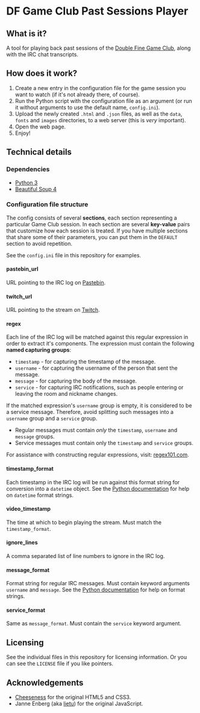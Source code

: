 DF Game Club Past Sessions Player
==================================

What is it?
------------
A tool for playing back past sessions of the [Double Fine Game Club][1],
along with the IRC chat transcripts.

How does it work?
------------------
1. Create a new entry in the configuration file for the game session
   you want to watch (if it's not already there, of course).
2. Run the Python script with the configuration file as an argument
   (or run it without arguments to use the default name, `config.ini`).
3. Upload the newly created `.html` and `.json` files,
   as well as the `data`, `fonts` and `images` directories,
   to a web server (this is *very* important).
4. Open the web page.
5. Enjoy!

Technical details
------------------
### Dependencies
- [Python 3]
- [Beautiful Soup 4]

### Configuration file structure
The config consists of several **sections**, each section representing
a particular Game Club session. In each section are several **key-value**
pairs that customize how each session is treated. If you have multiple
sections that share some of their parameters, you can put them
in the `DEFAULT` section to avoid repetition.

See the `config.ini` file in this repository for examples.

#### pastebin_url
URL pointing to the IRC log on [Pastebin].

#### twitch_url
URL pointing to the stream on [Twitch].

#### regex
Each line of the IRC log will be matched against this regular expression
in order to extract it's components. The expression must contain the following
**named capturing groups**:

- `timestamp`   - for capturing the timestamp of the message.
- `username`    - for capturing the username of the person
                  that sent the message.
- `message`     - for capturing the body of the message.
- `service`     - for capturing IRC notifications, such as people
                  entering or leaving the room and nickname changes.

If the matched expression's `username` group is empty, it is considered
to be a service message. Therefore, avoid splitting such messages
into a `username` group and a `service` group.

- Regular messages must contain *only* the `timestamp`, `username`
  and `message` groups.
- Service messages must contain only the `timestamp` and `service` groups.

For assistance with constructing regular expressions, visit: [regex101.com][2].

#### timestamp_format
Each timestamp in the IRC log will be run against this format string
for conversion into a `datetime` object.
See the [Python documentation][3] for help on `datetime` format strings.

#### video_timestamp
The time at which to begin playing the stream.
Must match the `timestamp_format`.

#### ignore_lines
A comma separated list of line numbers to ignore in the IRC log.

#### message_format
Format string for regular IRC messages.
Must contain keyword arguments `username` and `message`.
See the [Python documentation][4] for help on format strings.

#### service_format
Same as `message_format`. Must contain the `service` keyword argument.

Licensing
----------
See the individual files in this repository for licensing information.
Or you can see the `LICENSE` file if you like pointers.

Acknowledgements
-----------------
- [Cheeseness] for the original HTML5 and CSS3.
- Janne Enberg (aka [lietu]) for the original JavaScript.

[1]: http://double-fine-game-club.github.io/
[2]: http://regex101.com/
[3]: http://docs.python.org/3.3/library/datetime.html#strftime-and-strptime-behavior
[4]: http://docs.python.org/3.3/library/string.html#format-string-syntax
[Pastebin]: http://pastebin.com/
[Twitch]: http://twitch.tv/
[Python 3]: http://python.org/
[Beautiful Soup 4]: http://www.crummy.com/software/BeautifulSoup/
[Cheeseness]: http://jbushproductions.com
[lietu]: https://github.com/lietu

